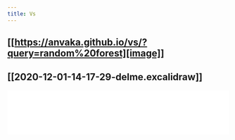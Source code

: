 ```yaml
---
title: Vs
---
```


## [[https://anvaka.github.io/vs/?query=random%20forest][image]]
##
## [[2020-12-01-14-17-29-delme.excalidraw]]
<iframe class="draw-iframe" src="/draw?file=2020-12-01-14-17-29-delme.excalidraw" width="100%" height="100" frameborder="0" allowfullscreen></iframe>
